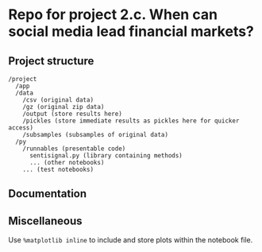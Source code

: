 # Repo for project 2.c. When can social media lead financial markets?

## Project structure

```
/project
  /app
  /data
    /csv (original data)
    /gz (original zip data)
    /output (store results here)
    /pickles (store immediate results as pickles here for quicker access)
    /subsamples (subsamples of original data)
  /py
    /runnables (presentable code)
      sentisignal.py (library containing methods)
      ... (other notebooks)
    ... (test notebooks)
```

## Documentation

## Miscellaneous

Use `%matplotlib inline` to include and store plots within the notebook file.

